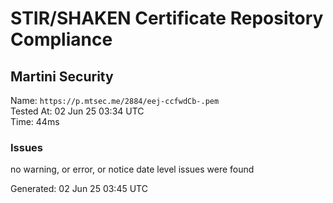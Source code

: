 # STIR/SHAKEN Certificate Repository Compliance

## Martini Security

Name: `https://p.mtsec.me/2884/eej-ccfwdCb-.pem`\
Tested At: 02 Jun 25 03:34 UTC\
Time: 44ms

### Issues

no warning, or error, or notice date level issues were found

Generated: 02 Jun 25 03:45 UTC